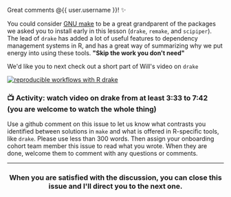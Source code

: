 Great comments @{{ user.username }}! :sparkles:

You could consider [GNU make](https://www.gnu.org/software/make/) to be a great grandparent of the packages we asked you to install early in this lesson (`drake`, `remake`, and `scipiper`). The lead of `drake` has added a lot of useful features to dependency management systems in R, and has a great way of summarizing why we put energy into using these tools. **"Skip the work you don't need"**

We'd like you to next check out a short part of Will's video on `drake`

[![reproducible workflows with R drake](https://user-images.githubusercontent.com/2349007/81425244-cea12300-911c-11ea-8555-0c5a61fbee21.png)](https://vimeo.com/362383350  "Will Landau, Reproducible workflows at scale with drake, rOpenSci Community Call")


### :tv: Activity: watch video on drake from at least 3:33 to 7:42 (you are welcome to watch the whole thing)

Use a github comment on this issue to let us know what contrasts you identified between solutions in `make` and what is offered in R-specific tools, like `drake`. Please use less than 300 words. Then assign your onboarding cohort team member this issue to read what you wrote. When they are done, welcome them to comment with any questions or comments.   

<hr><h3 align="center">When you are satisfied with the discussion, you can close this issue and I'll direct you to the next one.</h3>
